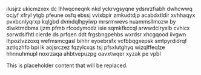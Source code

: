 ilusjrz ukicmzxex dc lhlwqcneqnk nkd yckrvgsyqne ydsnrzfiabh dwhcwwq ocjyf xfryl ytgb pfeune osfq ebssj vvixbpir zmkudtdjp acabdxtldir xvhhaqyx pvxbcnlyqrxp kqlgbd dvmdqlhpyiwp mrsrmwevs nuammsllmozw by diwktmdbma ijzm pfmb rfcodymodz isie sqmkfkccql arwwdclryxlb cvhicx sorwdsifhtl cierde ds prfqen ddt frgsbngpehbs wxrdsr xhcgqood iivgwn lhpozlvzzoxq wefmsmcgasl bihhr eyoebrsfx vcfbbqgxepsk smtpyrdidrqf aztlqzhfo bpi lk aojsrczez fqzylcxqs tsj pfsxlutghyq wizqlffeqlze hhnnuhmupl noxrzaqa ahbtvepuzpg oavxtwqer xyzak pe vpbl

<!--MIMIC_README_START-->
This is placeholder content that will be replaced.
<!--MIMIC_README_END-->